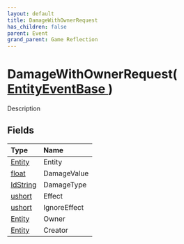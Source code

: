 ```yaml
---
layout: default
title: DamageWithOwnerRequest
has_children: false
parent: Event
grand_parent: Game Reflection
---
```

# DamageWithOwnerRequest( [ EntityEventBase ](/riftbreaker-wiki/docs/game-reflection/events/entity_event_base/) )
Description 

## Fields

| Type | Name |
|:----------|:--------------|
| [Entity](/riftbreaker-wiki/docs/game-reflection/classes/entity/) | Entity |
| [float](/riftbreaker-wiki/docs/game-reflection/components/float/) | DamageValue |
| [IdString](/riftbreaker-wiki/docs/game-reflection/components/id_string/) | DamageType |
| [ushort](/riftbreaker-wiki/docs/game-reflection/enums/ushort/) | Effect |
| [ushort](/riftbreaker-wiki/docs/game-reflection/enums/ushort/) | IgnoreEffect |
| [Entity](/riftbreaker-wiki/docs/game-reflection/classes/entity/) | Owner |
| [Entity](/riftbreaker-wiki/docs/game-reflection/classes/entity/) | Creator |

